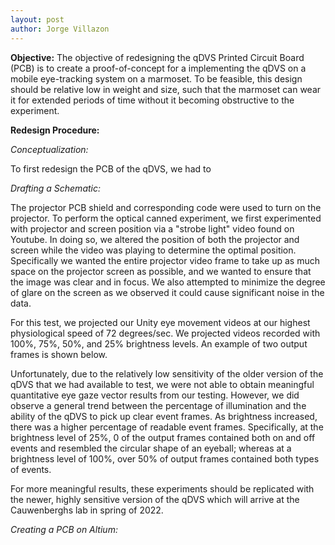 ```yaml
---
layout: post
author: Jorge Villazon
---
```


**Objective:**
The objective of redesigning the qDVS Printed Circuit Board (PCB) is to create a proof-of-concept for a implementing the qDVS on a mobile eye-tracking system on a marmoset. To be feasible, this design should be relative low in weight and size, such that the marmoset can wear it for extended periods of time without it becoming obstructive to the experiment.

**Redesign Procedure:**

_Conceptualization:_

To first redesign the PCB of the qDVS, we had to 

_Drafting a Schematic:_

The projector PCB shield and corresponding code were used to turn on the projector. To perform the optical canned experiment, we first experimented with projector and screen position via a "strobe light" video found on Youtube. In doing so, we altered the position of both the projector and screen while the video was playing to determine the optimal position. Specifically we wanted the entire projector video frame to take up as much space on the projector screen as possible, and we wanted to ensure that the image was clear and in focus. We also attempted to minimize the degree of glare on the screen as we observed it could cause significant noise in the data.

For this test, we projected our Unity eye movement videos at our highest physiological speed of 72 degrees/sec. We projected videos recorded with 100%, 75%, 50%, and 25% brightness levels. An example of two output frames is shown below.

Unfortunately, due to the relatively low sensitivity of the older version of the qDVS that we had available to test, we were not able to obtain meaningful quantitative eye gaze vector results from our testing.  However, we did observe a general trend between the percentage of illumination and the ability of the qDVS to pick up clear event frames. As brightness increased, there was a higher percentage of readable event frames. Specifically, at the brightness level of 25%, 0 of the output frames contained both on and off events and resembled the circular shape of an eyeball; whereas at a brightness level of 100%, over 50% of output frames contained both types of events.

For more meaningful results, these experiments should be replicated with the newer, highly sensitive version of the qDVS which will arrive at the Cauwenberghs lab in spring of 2022.

_Creating a PCB on Altium:_
